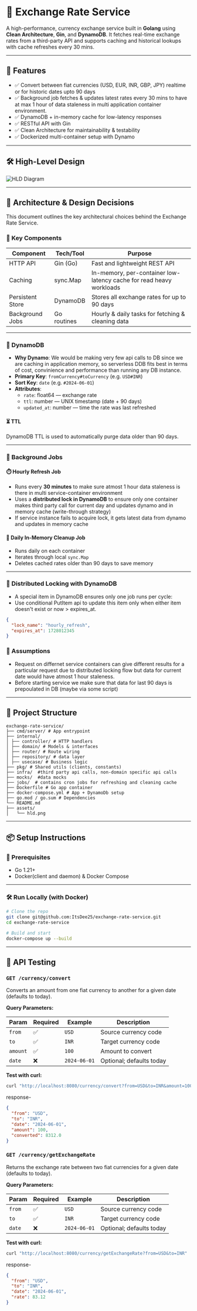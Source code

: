 # 💱 Exchange Rate Service

A high-performance, currency exchange service built in **Golang** using **Clean Architecture**, **Gin**, and **DynamoDB**. It fetches real-time exchange rates from a third-party API and supports caching and historical lookups with cache refreshes every 30 mins.

---

## 🚀 Features

- ✅ Convert between fiat currencies (USD, EUR, INR, GBP, JPY) realtime or for historic dates upto 90 days
- ✅ Background job fetches & updates latest rates every 30 mins to have at max 1 hour of data staleness in multi application container    environment.
- ✅ DynamoDB + in-memory cache for low-latency responses
- ✅ RESTful API with Gin
- ✅ Clean Architecture for maintainability & testability
- ✅ Dockerized multi-container setup with Dynamo

---

## 🛠 High-Level Design

![HLD Diagram](assets/hld.png)

---

## 🧠 Architecture & Design Decisions

This document outlines the key architectural choices behind the Exchange Rate Service.

### 🧱 Key Components

| Component            | Tech/Tool         | Purpose                                                                 |
|----------------------|-------------------|-------------------------------------------------------------------------|
| HTTP API             | Gin (Go)          | Fast and lightweight REST API                                          |
| Caching              | sync.Map          | In-memory, per-container low-latency cache for read heavy workloads    |
| Persistent Store     | DynamoDB          | Stores all exchange rates for up to 90 days                            |
| Background Jobs      | Go routines       | Hourly & daily tasks for fetching & cleaning data                      |

---


### 🧠 DynamoDB

- **Why Dynamo**: We would be making very few api calls to DB since we are caching in application memory, so serverless DDB fits best in terms of cost, convinience and performance than running any DB instance.
- **Primary Key**: `fromCurrency#toCurrency` (e.g. `USD#INR`)
- **Sort Key**: `date` (e.g. `#2024-06-01`)
- **Attributes**:
  - `rate`: float64 — exchange rate
  - `ttl`: number — UNIX timestamp (date + 90 days)
  - `updated_at`: number — time the rate was last refreshed

#### ⏳ TTL
DynamoDB TTL is used to automatically purge data older than 90 days.

---

### 🔁 Background Jobs

#### ⏱️ Hourly Refresh Job
- Runs every **30 minutes** to make sure atmost 1 hour data staleness is there in multi service-container environment
- Uses a **distributed lock in DynamoDB** to ensure only one container makes third party call for current day and updates dynamo and in memory cache (write-through strategy)
- If service instance fails to acquire lock, it gets latest data from dynamo and updates in memory cache


#### 🧹 Daily In-Memory Cleanup Job
- Runs daily on each container
- Iterates through local `sync.Map`
- Deletes cached rates older than 90 days to save memory

---

### 🔐 Distributed Locking with DynamoDB

 - A special item in DynamoDB ensures only one job runs per cycle:
 - Use conditional PutItem api to update this item only when either item doesn't exist or now > expires_at.

```json
{
  "lock_name": "hourly_refresh",
  "expires_at": 1728012345
}
```

### 🔐 Assumptions

 - Request on differnet service containers can give different results for a particular request due to distributed locking flow but data for current date would have atmost 1 hour staleness.
 - Before starting service we make sure that data for last 90 days is prepoulated in DB (maybe via some script)

---

## 🧱 Project Structure

```text
exchange-rate-service/
├── cmd/server/ # App entrypoint
├── internal/
│ ├── controller/ # HTTP handlers
│ ├── domain/ # Models & interfaces
│ ├── router/ # Route wiring
│ ├── repository/ # data layer
│ ├── usecase/ # Business logic
├── pkg/ # Shared utils (clients, constants)
├── infra/  #third party api calls, non-domain specific api calls
├── mocks/  #data mocks
├── jobs/  # contains cron jobs for refreshing and cleaning cache
├── Dockerfile # Go app container
├── docker-compose.yml # App + DynamoDb setup
├── go.mod / go.sum # Dependencies
└── README.md
├── assets/
│   └── hld.png
```
---

## 📦 Setup Instructions

### 🔧 Prerequisites

- Go 1.21+
- Docker(client and daemon) & Docker Compose

---

### 🛠️ Run Locally (with Docker)

```bash
# Clone the repo
git clone git@github.com:ItsDee25/exchange-rate-service.git
cd exchange-rate-service

# Build and start
docker-compose up --build
```
--- 

## 🧪 API Testing

### `GET /currency/convert`

Converts an amount from one fiat currency to another for a given date (defaults to today).

**Query Parameters:**

| Param   | Required | Example      | Description              |
|---------|----------|--------------|--------------------------|
| `from`  | ✅        | `USD`        | Source currency code     |
| `to`    | ✅        | `INR`        | Target currency code     |
| `amount`| ✅        | `100`        | Amount to convert        |
| `date`  | ❌        | `2024-06-01` | Optional; defaults today |

**Test with curl:**

```bash
curl "http://localhost:8080/currency/convert?from=USD&to=INR&amount=100"
```

response-
```json
{
  "from": "USD",
  "to": "INR",
  "date": "2024-06-01",
  "amount": 100,
  "converted": 8312.0
}
```

### `GET /currency/getExchangeRate`

Returns the exchange rate between two fiat currencies for a given date (defaults to today).

**Query Parameters:**

| Param   | Required | Example      | Description              |
|---------|----------|--------------|--------------------------|
| `from`  | ✅        | `USD`        | Source currency code     |
| `to`    | ✅        | `INR`        | Target currency code     |
| `date`  | ❌        | `2024-06-01` | Optional; defaults today |

**Test with curl:**

```bash
curl "http://localhost:8080/currency/getExchangeRate?from=USD&to=INR"
```

response-
```json
{
  "from": "USD",
  "to": "INR",
  "date": "2024-06-01",
  "rate": 83.12
}
```

